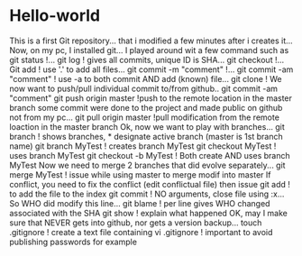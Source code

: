 # Hello-world
This is a first Git repository...
that i modified a few minutes after i creates it...
Now, on my pc, I installed git...
I played around wit a few command such as 
	git status			!...
	git log				! gives all commits, unique ID is SHA...
	git checkout <SHA>		!...
	Git add <file>			! use '.' to add all files...
	git commit -m "comment"		!...
	git commit -am "comment"	! use -a to both commit AND add (known) file...
	git clone			!
We now want to push/pull individual commit to/from github..
	git commit -am "comment"
	git push origin master		!push to the remote location in the master branch
	some commit were done to the project and made public on github not from my pc...
	git pull origin master		!pull modification from the remote loaction in the master branch
Ok, now we want to play with branches...
	git branch			! shows branches, * designate active branch (master is 1st branch name)
	git branch MyTest		! creates branch MyTest
	git checkout MyTest		! uses branch MyTest
	git checkout -b MyTest		! Both create AND uses branch MyTest
Now we need to merge 2 branches that did evolve separately...
	git merge MyTest		! issue while using master to merge modif into master
If conflict, you need to fix the conflict (edit conflictual file) then issue
	git add <file>			! to add the file to the index
	git commit			! NO arguments, close file using :x...
So WHO did modify this line...
	git blame <file>		! per line gives WHO changed associated with the SHA
	git show <SHA>			! explain what happened
OK, may I make sure that <ThisFile> NEVER gets into github, nor gets a version backup...
	touch .gitignore		! create a text file containing <ThisFile>
	vi .gitignore			! important to avoid publishing passwords for example

